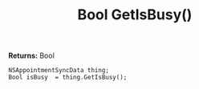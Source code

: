 ﻿---
uid: crmscript_ref_NSAppointmentSyncData_GetIsBusy
title: Bool GetIsBusy()
intellisense: NSAppointmentSyncData.GetIsBusy
keywords: NSAppointmentSyncData, GetIsBusy
so.topic: reference
---



**Returns:** Bool


```crmscript
NSAppointmentSyncData thing;
Bool isBusy  = thing.GetIsBusy();
```


